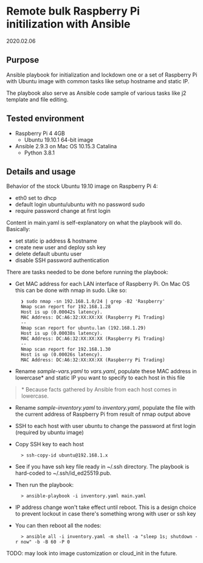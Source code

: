 # Remote bulk Raspberry Pi initilization with Ansible
2020.02.06

## Purpose
Ansible playbook for initialization and lockdown one or a set of Raspberry Pi with Ubuntu image with common tasks like setup hostname and static IP.

The playbook also serve as Ansible code sample of various tasks like j2 template and file editing.

## Tested environment
- Raspberry Pi 4 4GB
    - Ubuntu 19.10.1 64-bit image
- Ansible 2.9.3 on Mac OS 10.15.3 Catalina
    - Python 3.8.1

## Details and usage
Behavior of the stock Ubuntu 19.10 image on Raspberry Pi 4:
- eth0 set to dhcp
- default login ubuntu/ubuntu with no password sudo
- require password change at first login

Content in main.yaml is self-explanatory on what the playbook will do.
Basically:
- set static ip address & hostname
- create new user and deploy ssh key
- delete default ubuntu user
- disable SSH password authentication

There are tasks needed to be done before running the playbook:
- Get MAC address for each LAN interface of Raspberry Pi. On Mac OS this can be done with nmap in sudo. Like so:

        ❯ sudo nmap -sn 192.168.1.0/24 | grep -B2 'Raspberry'
        Nmap scan report for 192.168.1.28
        Host is up (0.00042s latency).
        MAC Address: DC:A6:32:XX:XX:XX (Raspberry Pi Trading)
        --
        Nmap scan report for ubuntu.lan (192.168.1.29)
        Host is up (0.00038s latency).
        MAC Address: DC:A6:32:XX:XX:XX (Raspberry Pi Trading)
        --
        Nmap scan report for 192.168.1.30
        Host is up (0.00026s latency).
        MAC Address: DC:A6:32:XX:XX:XX (Raspberry Pi Trading)

- Rename *sample-vars.yaml* to *vars.yaml*, populate these MAC address in lowercase\* and static IP you want to specify to each host in this file

> \* Because facts gathered by Ansible from each host comes in lowercase.

- Rename *sample-inventory.yaml* to *inventory.yaml*, populate the file with the current address of Raspberry Pi from result of nmap output above

- SSH to each host with user ubuntu to change the password at first login (required by ubuntu image)

- Copy SSH key to each host

        > ssh-copy-id ubuntu@192.168.1.x

- See if you have ssh key file ready in ~/.ssh directory. The playbook is hard-coded to ~/.ssh/id_ed25519.pub.

- Then run the playbook:

        > ansible-playbook -i inventory.yaml main.yaml

- IP address change won't take effect until reboot. This is a design choice to prevent lockout in case there's something wrong with user or ssh key 

- You can then reboot all the nodes:

        > ansible all -i inventory.yaml -m shell -a "sleep 1s; shutdown -r now" -b -B 60 -P 0

TODO: may look into image customization or cloud_init in the future.